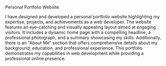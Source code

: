


Personal Portfolio Website

I have designed and developed a personal portfolio website highlighting my expertise, projects, and achievements as a web developer. The website features an eye-catching and visually appealing layout aimed at engaging visitors. It includes a dynamic home page with a compelling headline, a professional photograph, and a summary showcasing my skills. Additionally, there is an "About Me" section that offers comprehensive details about my background, education, and professional experience. This portfolio demonstrates my capabilities in web development while providing a professional online presence.
